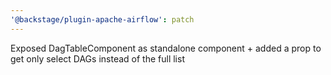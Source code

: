 ```yaml
---
'@backstage/plugin-apache-airflow': patch
---
```


Exposed DagTableComponent as standalone component + added a prop to get only select DAGs instead of the full list
